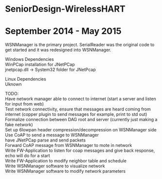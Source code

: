# SeniorDesign-WirelessHART
# September 2014 - May 2015

WSNManager is the primary project.  SerialReader was the original code to get started and it was redesigned into WSNManager.

Windows Dependencies  
WinPCap installation for JNetPCap  
jnetpcap.dll -> System32 folder for JNetPcap  


Linux Dependencies  
Uknown


TODO:  
Have network manager able to connect to internet (start a server and listen for input from web)  
Test network connectivity, ensure that messages are heard coming from internet (copper plugin to send messages for example, print to std out)  
Formalize connection between DAG root and server (currently just making a fake network)  
Set up 6lowpan header compression/decompression on WSNManager side  
Use CoAP to send a message to WSNManager  
have JNetPCap parse and send packets  
Forward CoAP message from WSNManager to mote in network  
Write FW-Application to listen for coap messages and give back response, echo will do for a start  
Write FW-Application to modify neighbor table and schedule  
Write WSNManager software to visualize network  
Write WSNManager software to modify network parameters  
